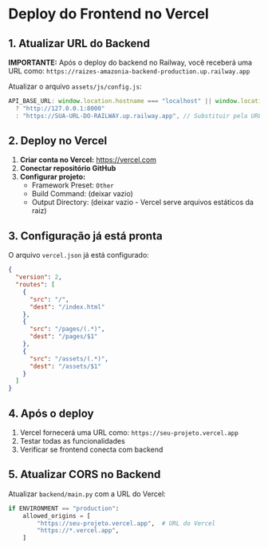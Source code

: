 # Deploy do Frontend no Vercel

## 1. Atualizar URL do Backend

**IMPORTANTE:** Após o deploy do backend no Railway, você receberá uma URL como:
`https://raizes-amazonia-backend-production.up.railway.app`

Atualizar o arquivo `assets/js/config.js`:

```javascript
API_BASE_URL: window.location.hostname === "localhost" || window.location.hostname === "127.0.0.1"
  ? "http://127.0.0.1:8000"
  : "https://SUA-URL-DO-RAILWAY.up.railway.app", // Substituir pela URL real
```

## 2. Deploy no Vercel

1. **Criar conta no Vercel:** https://vercel.com
2. **Conectar repositório GitHub**
3. **Configurar projeto:**
   - Framework Preset: `Other`
   - Build Command: (deixar vazio)
   - Output Directory: (deixar vazio - Vercel serve arquivos estáticos da raiz)

## 3. Configuração já está pronta

O arquivo `vercel.json` já está configurado:

```json
{
  "version": 2,
  "routes": [
    {
      "src": "/",
      "dest": "/index.html"
    },
    {
      "src": "/pages/(.*)",
      "dest": "/pages/$1"
    },
    {
      "src": "/assets/(.*)",
      "dest": "/assets/$1"
    }
  ]
}
```

## 4. Após o deploy

1. Vercel fornecerá uma URL como: `https://seu-projeto.vercel.app`
2. Testar todas as funcionalidades
3. Verificar se frontend conecta com backend

## 5. Atualizar CORS no Backend

Atualizar `backend/main.py` com a URL do Vercel:

```python
if ENVIRONMENT == "production":
    allowed_origins = [
        "https://seu-projeto.vercel.app",  # URL do Vercel
        "https://*.vercel.app",
    ]
```
